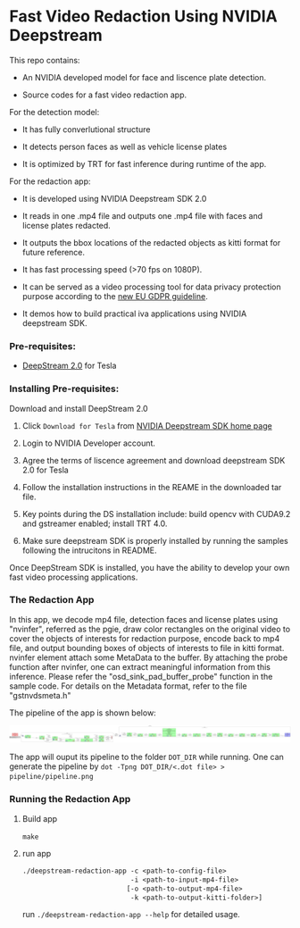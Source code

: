 # Fast Video Redaction Using NVIDIA Deepstream #

This repo contains: 

* An NVIDIA developed model for face and liscence plate detection.

* Source codes for a fast video redaction app.

For the detection model:

* It has fully converlutional structure

* It detects person faces as well as vehicle license plates

* It is optimized by TRT for fast inference during runtime of the app.

For the redaction app:

* It is developed using NVIDIA Deepstream SDK 2.0

* It reads in one .mp4 file and outputs one .mp4 file with faces and license plates redacted.

* It outputs the bbox locations of the redacted objects as kitti format for future reference.

* It has fast processing speed (>70 fps on 1080P). 

* It can be served as a video processing tool for data privacy protection purpose according to the [new EU GDPR guideline](https://www.eugdpr.org/).

* It demos how to build practical iva applications using NVIDIA deepstream SDK. 

### Pre-requisites: ###

- [DeepStream 2.0](https://developer.nvidia.com/deepstream-sdk) for Tesla

### Installing Pre-requisites: ###

Download and install DeepStream 2.0

1. Click `Download for Tesla` from [NVIDIA Deepstream SDK home page](https://developer.nvidia.com/deepstream-sdk)

2. Login to NVIDIA Developer account.

3. Agree the terms of liscence agreement and download deepstream SDK 2.0 for Tesla

4. Follow the installation instructions in the REAME in the downloaded tar file.

5. Key points during the DS installation include: build opencv with CUDA9.2 and gstreamer enabled; install TRT 4.0.

6. Make sure deepstream SDK is properly installed by running the samples following the intrucitons in README.

Once DeepStream SDK is installed, you have the ability to develop your own fast video processing applications.

### The Redaction App ###

In this app, we decode mp4 file, detection faces and license plates using "nvinfer", referred as the pgie, draw color rectangles on the original video to cover the objects of interests for redaction purpose, encode back to mp4 file, and output bounding boxes of objects of interests to file in kitti format. nvinfer element attach some MetaData to the buffer. By attaching the probe function after nvinfer, one can extract meaningful information from this inference. Please refer the "osd_sink_pad_buffer_probe" function in the sample code. For details on the Metadata format, refer to the file "gstnvdsmeta.h"

The pipeline of the app is shown below:

![alt text](pipeline/pipeline-playing.png "pipeline")

The app will ouput its pipeline to the folder `DOT_DIR` while running.
One can generate the pipeline by `dot -Tpng DOT_DIR/<.dot file> > pipeline/pipeline.png`

### Running the Redaction App ###

1. Build app

	`make`

2. run app

	```
	./deepstream-redaction-app -c <path-to-config-file> 
							   -i <path-to-input-mp4-file> 
							  [-o <path-to-output-mp4-file> 
							   -k <path-to-output-kitti-folder>]
	```

	run `./deepstream-redaction-app --help` for detailed usage.